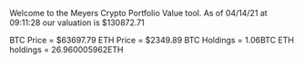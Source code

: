 Welcome to the Meyers Crypto Portfolio Value tool. 
As of 04/14/21 at 09:11:28 our valuation is $130872.71 

BTC Price = $63697.79
 ETH Price = $2349.89
BTC Holdings = 1.06BTC
 ETH holdings = 26.960005962ETH 
